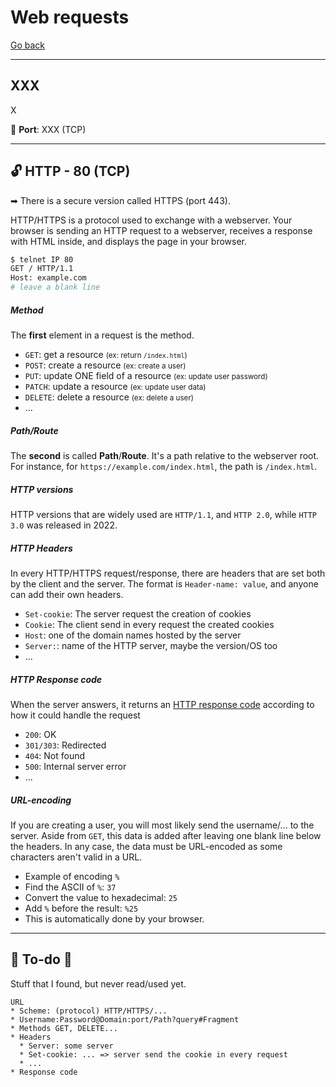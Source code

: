 # Web requests

[Go back](../index.md)

<hr class="sep-both">

## XXX

<div class="row row-cols-md-2"><div>

X

🐊️ **Port**: XXX (TCP)
</div><div>
</div></div>

<hr class="sep-both">

## 🔓 HTTP - 80 (TCP)

➡ There is a secure version called HTTPS (port 443).

<div class="row row-cols-md-2 mt-3"><div class="border-end border-dark">

HTTP/HTTPS is a protocol used to exchange with a webserver. Your browser is sending an HTTP request to a webserver, receives a response with HTML inside, and displays the page in your browser.

```bash
$ telnet IP 80
GET / HTTP/1.1
Host: example.com
# leave a blank line
```

##### Method

The **first** element in a request is the method.

* `GET`: get a resource  <small>(ex: return `/index.html`)</small>
* `POST`: create a resource <small>(ex: create a user)</small>
* `PUT`: update ONE field of a resource <small>(ex: update user password)</small>
* `PATCH`: update a resource <small>(ex: update user data)</small>
* `DELETE`: delete a resource  <small>(ex: delete a user)</small>
* ...

##### Path/Route

The **second** is called **Path**/**Route**. It's a path relative to the webserver root. For instance, for `https://example.com/index.html`, the path is `/index.html`.

##### HTTP versions

HTTP versions that are widely used are `HTTP/1.1`, and `HTTP 2.0`, while `HTTP 3.0` was released in 2022.
</div><div>

##### HTTP Headers

In every HTTP/HTTPS request/response, there are headers that are set both by the client and the server. The format is `Header-name: value`, and anyone can add their own headers.

* `Set-cookie`: The server request the creation of cookies
* `Cookie`: The client send in every request the created cookies
* `Host`: one of the domain names hosted by the server
* `Server:`: name of the HTTP server, maybe the version/OS too
* ...

##### HTTP Response code

When the server answers, it returns an [HTTP response code](https://developer.mozilla.org/en-US/docs/Web/HTTP/Status) according to how it could handle the request

* `200`: OK
* `301/303`: Redirected
* `404`: Not found
* `500`: Internal server error
* ...

##### URL-encoding

If you are creating a user, you will most likely send the username/... to the server. Aside from `GET`, this data is added after leaving one blank line below the headers. In any case, the data must be URL-encoded as some characters aren't valid in a URL.

* Example of encoding `%`
* Find the ASCII of `%`: `37`
* Convert the value to hexadecimal: `25`
* Add `%` before the result: `%25`
* This is automatically done by your browser.
</div></div>

<hr class="sep-both">

## 👻 To-do 👻

Stuff that I found, but never read/used yet.

```
URL
* Scheme: (protocol) HTTP/HTTPS/...
* Username:Password@Domain:port/Path?query#Fragment
* Methods GET, DELETE...
* Headers
  * Server: some server
  * Set-cookie: ... => server send the cookie in every request
  * ...
* Response code
```